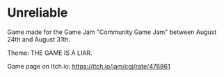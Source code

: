 # Unreliable
Game made for the Game Jam "Community Game Jam" between August 24th and August 31th.

Theme: THE GAME IS A LIAR.

Game page on Itch.io: https://itch.io/jam/cgj/rate/476861
